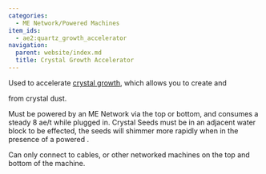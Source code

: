 ```yaml
---
categories:
  - ME Network/Powered Machines
item_ids:
  - ae2:quartz_growth_accelerator
navigation:
  parent: website/index.md
  title: Crystal Growth Accelerator
---
```


Used to accelerate [crystal growth](../../crystals.md), which allows you to create <ItemLink
id="certus_quartz_crystal"/> and

<ItemLink id="fluix_crystal" /> from crystal dust.

Must be powered by an ME Network via the top or bottom, and consumes a steady
8 ae/t while plugged in. Crystal Seeds must be in an adjacent water block to
be effected, the seeds will shimmer more rapidly when in the presence of a
powered <ItemLink id="quartz_growth_accelerator"/>.

Can only connect to cables, or other networked machines on the top and bottom
of the machine.

<RecipeFor id="quartz_growth_accelerator" />
